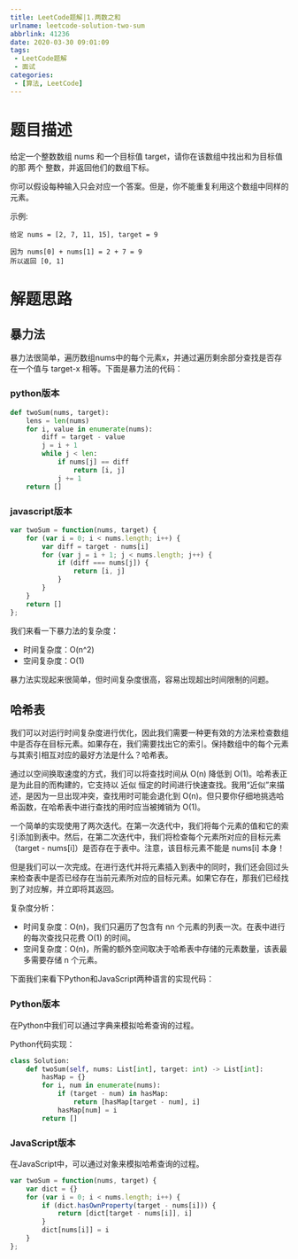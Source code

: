 ```yaml
---
title: LeetCode题解|1.两数之和
urlname: leetcode-solution-two-sum
abbrlink: 41236
date: 2020-03-30 09:01:09
tags:
 - LeetCode题解
 - 面试
categories:
 - [算法, LeetCode]
---
```


# 题目描述
给定一个整数数组 nums 和一个目标值 target，请你在该数组中找出和为目标值的那 两个 整数，并返回他们的数组下标。

你可以假设每种输入只会对应一个答案。但是，你不能重复利用这个数组中同样的元素。

示例:
```
给定 nums = [2, 7, 11, 15], target = 9

因为 nums[0] + nums[1] = 2 + 7 = 9
所以返回 [0, 1]
```

# 解题思路
## 暴力法
暴力法很简单，遍历数组nums中的每个元素x，并通过遍历剩余部分查找是否存在一个值与 target-x 相等。下面是暴力法的代码：
### python版本
```python
def twoSum(nums, target):
    lens = len(nums)
    for i, value in enumerate(nums):
        diff = target - value
        j = i + 1
        while j < len:
            if nums[j] == diff
                return [i, j]
            j += 1
    return []
```

### javascript版本
```javascript
var twoSum = function(nums, target) {
    for (var i = 0; i < nums.length; i++) {
        var diff = target - nums[i]
        for (var j = i + 1; j < nums.length; j++) {
            if (diff === nums[j]) {
                return [i, j]
            }
        }
    }
    return []
};
```

我们来看一下暴力法的复杂度：
- 时间复杂度：O(n^2)
- 空间复杂度：O(1)

暴力法实现起来很简单，但时间复杂度很高，容易出现超出时间限制的问题。

## 哈希表
我们可以对运行时间复杂度进行优化，因此我们需要一种更有效的方法来检查数组中是否存在目标元素。如果存在，我们需要找出它的索引。保持数组中的每个元素与其索引相互对应的最好方法是什么？哈希表。

通过以空间换取速度的方式，我们可以将查找时间从 O(n) 降低到 O(1)。哈希表正是为此目的而构建的，它支持以 近似 恒定的时间进行快速查找。我用“近似”来描述，是因为一旦出现冲突，查找用时可能会退化到 O(n)。但只要你仔细地挑选哈希函数，在哈希表中进行查找的用时应当被摊销为 O(1)。

一个简单的实现使用了两次迭代。在第一次迭代中，我们将每个元素的值和它的索引添加到表中。然后，在第二次迭代中，我们将检查每个元素所对应的目标元素（target - nums[i]）是否存在于表中。注意，该目标元素不能是 nums[i] 本身！

但是我们可以一次完成。在进行迭代并将元素插入到表中的同时，我们还会回过头来检查表中是否已经存在当前元素所对应的目标元素。如果它存在，那我们已经找到了对应解，并立即将其返回。

复杂度分析：
- 时间复杂度：O(n)，我们只遍历了包含有 nn 个元素的列表一次。在表中进行的每次查找只花费 O(1) 的时间。
- 空间复杂度：O(n)，所需的额外空间取决于哈希表中存储的元素数量，该表最多需要存储 n 个元素。

下面我们来看下Python和JavaScript两种语言的实现代码：

### Python版本
在Python中我们可以通过字典来模拟哈希查询的过程。

Python代码实现：
```python
class Solution:
    def twoSum(self, nums: List[int], target: int) -> List[int]:
        hasMap = {}
        for i, num in enumerate(nums):
            if (target - num) in hasMap:
                return [hasMap[target - num], i]
            hasMap[num] = i
        return []
```

### JavaScript版本
在JavaScript中，可以通过对象来模拟哈希查询的过程。

```JavaScript
var twoSum = function(nums, target) {
    var dict = {}
    for (var i = 0; i < nums.length; i++) {
        if (dict.hasOwnProperty(target - nums[i])) {
            return [dict[target - nums[i]], i]
        }
        dict[nums[i]] = i
    }
};
```